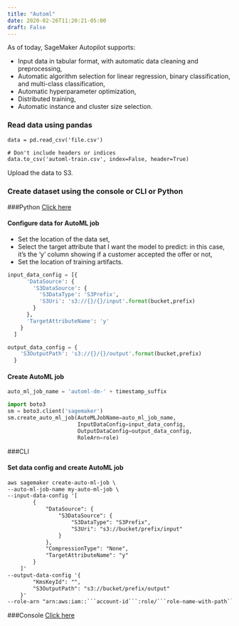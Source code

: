 ```yaml
---
title: "Automl"
date: 2020-02-26T11:20:21-05:00
draft: False
---
```


As of today, SageMaker Autopilot supports:

- Input data in tabular format, with automatic data cleaning and preprocessing,
- Automatic algorithm selection for linear regression, binary classification, and multi-class classification,
- Automatic hyperparameter optimization,
- Distributed training,
- Automatic instance and cluster size selection.

### Read data using pandas
```html
data = pd.read_csv('file.csv')

# Don't include headers or indices
data.to_csv('automl-train.csv', index=False, header=True)
```

Upload the data to S3.

### Create dataset using the console or CLI or Python

###Python
[Click here]()

#### Configure data for AutoML job

- Set the location of the data set,
- Select the target attribute that I want the model to predict: in this case, it’s the ‘y’ column showing if a customer accepted the offer or not,
- Set the location of training artifacts.

```python
input_data_config = [{
      'DataSource': {
        'S3DataSource': {
          'S3DataType': 'S3Prefix',
          'S3Uri': 's3://{}/{}/input'.format(bucket,prefix)
        }
      },
      'TargetAttributeName': 'y'
    }
  ]

output_data_config = {
    'S3OutputPath': 's3://{}/{}/output'.format(bucket,prefix)
  }
```

#### Create AutoML job
```python
auto_ml_job_name = 'automl-dm-' + timestamp_suffix

import boto3
sm = boto3.client('sagemaker')
sm.create_auto_ml_job(AutoMLJobName=auto_ml_job_name,
                      InputDataConfig=input_data_config,
                      OutputDataConfig=output_data_config,
                      RoleArn=role)

```

###CLI

#### Set data config and create AutoML job
```html
aws sagemaker create-auto-ml-job \
--auto-ml-job-name my-auto-ml-job \
--input-data-config '[
        {
            "DataSource": {
                "S3DataSource": {
                    "S3DataType": "S3Prefix",
                    "S3Uri": "s3://bucket/prefix/input"
                }
            },
            "CompressionType": "None",
            "TargetAttributeName": "y"
        }
    ]'
--output-data-config '{
        "KmsKeyId": "",
        "S3OutputPath": "s3://bucket/prefix/output"
    }'
--role-arn "arn:aws:iam::```account-id```:role/```role-name-with-path```"

```

###Console
[Click here](https://docs.aws.amazon.com/sagemaker/latest/dg/autopilot-automate-model-development-create-experiment.html)
